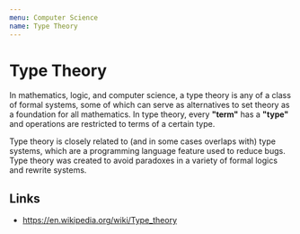 ```yaml
---
menu: Computer Science
name: Type Theory
---
```


# Type Theory

In mathematics, logic, and computer science, a type theory is any of a class of formal systems, some of which can serve as alternatives to set theory as a foundation for all mathematics. In type theory, every **"term"** has a **"type"** and operations are restricted to terms of a certain type.

Type theory is closely related to (and in some cases overlaps with) type systems, which are a programming language feature used to reduce bugs. Type theory was created to avoid paradoxes in a variety of formal logics and rewrite systems.

## Links

- https://en.wikipedia.org/wiki/Type_theory
